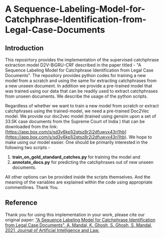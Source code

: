 # A Sequence-Labeling-Model-for-Catchphrase-Identification-from-Legal-Case-Documents

## Introduction
This reposirtory provides the implementation of the supervised catchphrase extraction model D2V-BiGRU-CRF described in the paper titled - "A Sequence Labeling Model for Catchphrase Identification from Legal Case Documents". The repository provides python codes for training a new model from a scratch and using the same for extracting catchphrases from a new unseen document. In addition we provide a pre-trained model that was trained using our data that can be readily used to extract catchphrases from unseen documents. We describe the usage of the python scripts.


Regardless of whether we want to train a new model from scratch or extract catchphrases using the trained-model, we need a pre-trained Doc2Vec model. We provide our doc2vec model (trained using gensim upon a set of 33.5K case documents from the Supreme Court of India ) that can be downloaded from the link: [https://app.box.com/s/sd3v6kp1i2qtsz8r2i2dfuwvx43ri1hb](https://app.box.com/s/sd3v6kp1i2qtsz8r2i2dfuwvx43ri1hb). We hope to make using our model easier.
One should be primarily interested in the following two scripts - 
1. **train_on_gold_standard_catches.py** for training the model and 
2. **annotate_docs.py** for predicting the catchphrases out of new unseen documents.

All other options can be provided inside the scripts themselves. And the meaning of the variables are explained within the code using appropriate commentlines.
Thank You.
## Reference
Thank you for using this implementation in your work, please cite our original paper:
["A Sequence Labeling Model for Catchphrase Identification from Legal Case Documents", A. Mandal, K. Ghosh, S. Ghosh, S. Mandal, 2021, Journal of Artificial Intelligence and Law.](https://www.springer.com/journal/10506)
